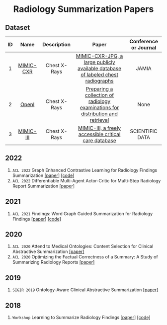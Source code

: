 
<p align="center">
<h1 align="center">Radiology Summarization Papers</h1>
</p>



## Dataset

|ID|Name|Description|Paper|Conference or Journal|
|:---:|:---:|:---:|:---:|:---:|
| 1 | [MIMIC-CXR](https://archive.physionet.org/physiobank/database/mimiccxr/) | Chest X-Rays | [MIMIC-CXR-JPG, a large publicly available database of labeled chest radiographs](./paper/MIMIC-CXR-JPG.pdf)|JAMIA|
| 2 | [OpenI](https://openi.nlm.nih.gov/)| Chest X-Rays | [Preparing a collection of radiology examinations for distribution and retrieval](./paper/ocv080.pdf) |None|
| 3 | [MIMIC-III](https://physionet.org/content/mimiciii/1.4/)| Chest X-Rays | [MIMIC-III, a freely accessible critical care database](./paper/sdata201635.pdf) |SCIENTIFIC DATA|


## 2022
1. `ACL 2022` Graph Enhanced Contrastive Learning for Radiology Findings Summarization [[paper]](./paper/2204.00203.pdf) [[code]](https://github.com/jinpeng01/AIG_CL)
1. `ACL 2022` Differentiable Multi-Agent Actor-Critic for Multi-Step Radiology Report Summarization [[paper]](./paper/ACL2022_Differentiable.pdf)  

## 2021
1. `ACL 2021` Findings: Word Graph Guided Summarization for Radiology Findings [[paper]](./paper/2112.09925.pdf) [[code]](https://github.com/jinpeng01/WGSum)

## 2020
1. `ACL 2020` Attend to Medical Ontologies: Content Selection for Clinical Abstractive Summarization [[paper]](./paper/2020_Attend.pdf)
1. `ACL 2020` Optimizing the Factual Correctness of a Summary: A Study of Summarizing Radiology Reports [[paper]](./paper/2019_Optimizing.pdf)  

## 2019
1. `SIGIR 2019` Ontology-Aware Clinical Abstractive Summarization [[paper]](./paper/3331184.3331319.pdf)

## 2018
1. `Workshop` Learning to Summarize Radiology Findings [[paper]](./paper/2018_Learning.pdf) [[code]](https://github.com/yuhaozhang/summarize-radiology-findings)






